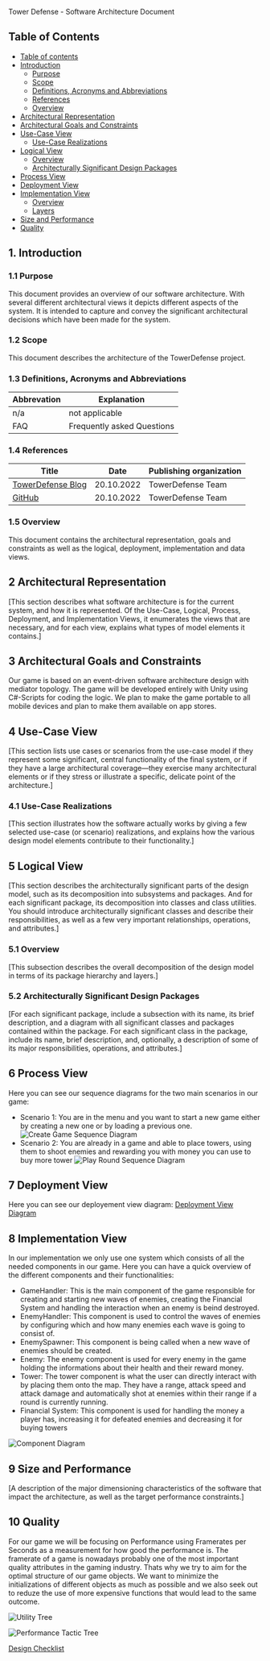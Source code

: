 Tower Defense - Software Architecture Document

## Table of Contents
 - [Table of contents](#table-of-contents)
 - [Introduction](#1-introduction)
    - [Purpose](#11-purpose)
    - [Scope](#12-scope)
    - [Definitions, Acronyms and Abbreviations](#13-definitions-acronyms-and-abbreviations)
    - [References](#14-references)
    - [Overview](#15-overview)
 - [Architectural Representation](#2-architectural-representation)
 - [Architectural Goals and Constraints](#3-architectural-goals-and-constraints)
 - [Use-Case View](#4-use-case-view)
    - [Use-Case Realizations](#41-use-case-realizations)
 - [Logical View](#5-logical-view)
    - [Overview](#51-overview)
    - [Architecturally Significant Design Packages](#52-architecturally-significant-design-packages)
 - [Process View](#6-process-view)
 - [Deployment View](#7-deployment-view)
 - [Implementation View](#8-implementation-view)
    - [Overview](#8-overview)
    - [Layers](#82-layers)
 - [Size and Performance](#9-size-and-performance)
 - [Quality](#10-quality)

## 1. Introduction

### 1.1 Purpose
This document provides an overview of our software architecture. With several different architectural views it depicts different aspects of the system. It is intended to capture and convey the significant architectural decisions which have been made for the system.


### 1.2 Scope
This document describes the architecture of the TowerDefense project.


### 1.3 Definitions, Acronyms and Abbreviations
| Abbrevation | Explanation                            |
| ----------- | -------------------------------------- |
| n/a         | not applicable                         |
| FAQ         | Frequently asked Questions             |

### 1.4 References

| Title                                                              | Date       | Publishing organization   |
| -------------------------------------------------------------------|:----------:| ------------------------- |
| [TowerDefense Blog](https://github.com/argastle/TowerDefense/discussions)   | 20.10.2022 | TowerDefense Team    |
| [GitHub](https://github.com/argastle/TowerDefense)              | 20.10.2022 | TowerDefense Team    |

### 1.5 Overview
This document contains the architectural representation, goals and constraints as well 
as the logical, deployment, implementation and data views.

## 2 Architectural Representation 
[This section describes what software architecture is for the current system, and how it is represented. Of the Use-Case, Logical, Process, Deployment, and Implementation Views, it enumerates the views that are necessary, and for each view, explains what types of model elements it contains.]

## 3 Architectural Goals and Constraints 
Our game is based on an event-driven software architecture design with mediator topology. The game will be developed entirely with Unity using C#-Scripts for coding the logic. We plan to make the game portable to all mobile devices and plan to make them available on app stores.

## 4 Use-Case View 
[This section lists use cases or scenarios from the use-case model if they represent some significant, central functionality of the final system, or if they have a large architectural coverage—they exercise many architectural elements or if they stress or illustrate a specific, delicate point of the architecture.]
### 4.1	Use-Case Realizations
[This section illustrates how the software actually works by giving a few selected use-case (or scenario) realizations, and explains how the various design model elements contribute to their functionality.]

## 5 Logical View 
[This section describes the architecturally significant parts of the design model, such as its decomposition into subsystems and packages. And for each significant package, its decomposition into classes and class utilities. You should introduce architecturally significant classes and describe their responsibilities, as well as a few very important relationships, operations, and attributes.]

### 5.1	Overview
[This subsection describes the overall decomposition of the design model in terms of its package hierarchy and layers.]

### 5.2	Architecturally Significant Design Packages
[For each significant package, include a subsection with its name, its brief description, and a diagram with all significant classes and packages contained within the package. 
For each significant class in the package, include its name, brief description, and, optionally, a description of some of its major responsibilities, operations, and attributes.]

## 6 Process View 
Here you can see our sequence diagrams for the two main scenarios in our game:

 - Scenario 1: You are in the menu and you want to start a new game either by creating a new one or by loading a previous one.
 ![Create Game Sequence Diagram](https://github.com/argastle/TowerDefense/blob/main/Projektmanagement/SequenceDiagrams/Create_Game_Sequence_Diagram.png)
 - Scenario 2: You are already in a game and able to place towers, using them to shoot enemies and rewarding you with money you can use to buy more tower
  ![Play Round Sequence Diagram](https://github.com/argastle/TowerDefense/blob/main/Projektmanagement/SequenceDiagrams/Play_Round_Sequence_Diagram_Updated.png)

## 7 Deployment View 
Here you can see our deployement view diagram: 
[Deployment View Diagram](https://github.com/argastle/TowerDefense/blob/main/Projektmanagement/DeploymentView.png)

## 8 Implementation View 
In our implementation we only use one system which consists of all the needed components in our game. Here you can have a quick overview of the different components and their functionalities:

 - GameHandler: This is the main component of the game responsible for creating and starting new waves of enemies, creating the Financial System and handling                 the interaction when an enemy is beind destroyed.
 - EnemyHandler: This component is used to control the waves of enemies by configuring which and how many enemies each wave is going to consist of.
 - EnemySpawner: This component is being called when a new wave of enemies should be created.
 - Enemy: The enemy component is used for every enemy in the game holding the informations about their health and their reward money.
 - Tower: The tower component is what the user can directly interact with by placing them onto the map. They have a range, attack speed and attack damage and           automatically shot at enemies within their range if a round is currently running.
 - Financial System: This component is used for handling the money a player has, increasing it for defeated enemies and decreasing it for buying towers

![Component Diagram](https://github.com/argastle/TowerDefense/blob/main/Projektmanagement/Component%20Diagram.png)

## 9 Size and Performance
[A description of the major dimensioning characteristics of the software that impact the architecture, as well as the target performance constraints.]

## 10 Quality 
For our game we will be focusing on Performance using Framerates per Seconds as a measurement for how good the performance is. The framerate of a game is nowadays probably one of the most important quality attributes in the gaming industry. Thats why we try to aim for the optimal structure of our game objects. We want to minimize the initializations of different objects as much as possible and we also seek out to reduze the use of more expensive functions that would lead to the same outcome.

![Utility Tree](https://github.com/argastle/TowerDefense/blob/main/Projektmanagement/Utility%20Tree.png)

![Performance Tactic Tree](https://github.com/argastle/TowerDefense/blob/main/Projektmanagement/PerformanceTacticsHighlights.png)

[Design Checklist](https://github.com/argastle/TowerDefense/blob/main/Projektmanagement/Design%20Checklist%20for%20Performance.md)
